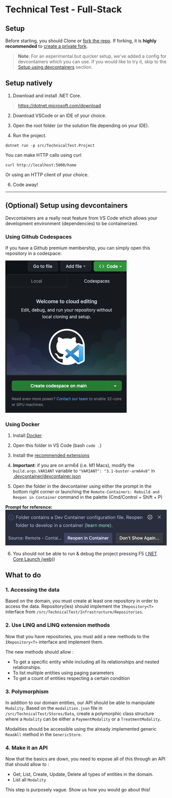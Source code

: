 # Technical Test - Full-Stack

## Setup

Before starting, you should Clone or [fork the repo](https://docs.github.com/en/free-pro-team@latest/github/getting-started-with-github/fork-a-repo). If forking, it is **highly recommended** to [create a private fork](https://stackoverflow.com/a/30352360).

> **Note**: For an experimental but quicker setup, we've added a config for devcontainers which you can use. If you would like to try it, skip to the [Setup using devcontainers](#optional-setup-using-devcontainers) section.

## Setup natively
1. Download and install .NET Core.

>https://dotnet.microsoft.com/download

2. Download VSCode or an IDE of your choice.

3. Open the root folder (or the solution file depending on your IDE).

4. Run the project.
```shell
dotnet run -p src/TechnicalTest.Project
```

You can make HTTP calls using curl
```shell
curl http://localhost:5000/home
```

Or using an HTTP client of your choice.

6. Code away!
---

## (Optional) Setup using devcontainers

Devcontainers are a really neat feature from VS Code which allows your development environment (dependencies) to be containerized.

### Using Github Codespaces
If you have a Github premium membership, you can simply open this repository in a codespace:

![Github Codespace](doc-images/codespaces.png)

### Using Docker
1. Install [Docker](https://docs.docker.com/get-docker/)

2. Open this folder in VS Code (bash `code .`)

3. Install the [recommended extensions](./.vscode/extensions.json)

4. **Important**: if you are on arm64 (i.e. M1 Macs), modify the `build.args.VARIANT` variable to `"VARIANT": "3.1-buster-arm64v8"` in [.devcontainer/devcontainer.json](./.devcontainer/devcontainer.json)

5. Open the folder in the devcontainer using either the prompt in the bottom right corner or launching the `Remote-Containers: Rebuild and Reopen in Container` command in the palette (Cmd/Control + Shift + P)

**Prompt for reference:**
![Prompt](./doc-images/open-in-container.png)

6. You should not be able to run & debug the project pressing F5 ([.NET Core Launch (web)](./.vscode/launch.json))
 
## What to do

### 1. Accessing the data
Based on the domain, you must create at least one repository in order to access the data. Repository(ies) should implement the `IRepository<T>` interface from `/src/TechnicalTest/Infrastructure/Repositories`.

### 2. Use LINQ and LINQ extension methods
Now that you have repositories, you must add a new methods to the `IRepository<T>` interface and implement them.

The new methods should allow :
- To get a specific entity while including all its relationships and nested relationships.
- To list multiple entities using paging parameters
- To get a count of entities respecting a certain condition

### 3. Polymorphism
In addition to our domain entities, our API should be able to manipulate `Modality`. Based on the `modalities.json` file in `/src/TechnicalTest/Stores/Data`, create a polymorphic class structure where a `Modality` can be either a `PaymentModality` or a `TreatmentModality`. 

Modalities should be accessible using the already implemented generic `ReadAll` method in the `GenericStore`.

### 4. Make it an API
Now that the basics are down, you need to expose all of this through an API that should allow to :

- Get, List, Create, Update, Delete all types of entities in the domain.
- List all `Modality`

This step is purposely vague. Show us how you would go about this!



